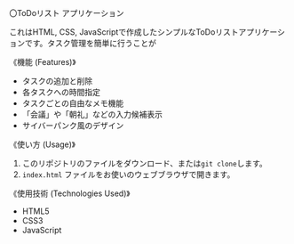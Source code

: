 〇ToDoリスト アプリケーション

これはHTML, CSS, JavaScriptで作成したシンプルなToDoリストアプリケーションです。タスク管理を簡単に行うことが

《機能 (Features)》

- タスクの追加と削除
- 各タスクへの時間指定
- タスクごとの自由なメモ機能
- 「会議」や「朝礼」などの入力候補表示
- サイバーパンク風のデザイン

《使い方 (Usage)》

1. このリポジトリのファイルをダウンロード、または`git clone`します。
2. `index.html` ファイルをお使いのウェブブラウザで開きます。

《使用技術 (Technologies Used)》

- HTML5
- CSS3
- JavaScript
